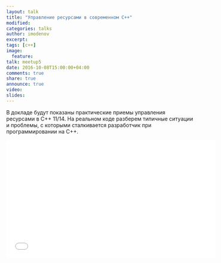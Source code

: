```yaml
---
layout: talk
title: "Управление ресурсами в современном С++"
modified:
categories: talks
author: imodenov
excerpt:
tags: [c++]
image:
  feature:
talk: meetup5
date: 2016-10-08T15:00:00+04:00
comments: true
share: true
announce: true
video:
slides: 
---
```


В докладе будут показаны практические приемы управления ресурсами в С++ 11/14.
На реальном коде разберем типичные ситуации и проблемы, с которыми
сталкивается разработчик при программировании на С++.

<iframe width="560" height="315" src="//www.youtube.com/embed/CfU5E84XwvU" frameborder="0" allowfullscreen></iframe>

